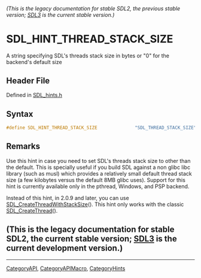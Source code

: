 ###### (This is the legacy documentation for stable SDL2, the previous stable version; [SDL3](https://wiki.libsdl.org/SDL3/) is the current stable version.)
# SDL_HINT_THREAD_STACK_SIZE

A string specifying SDL's threads stack size in bytes or "0" for the backend's default size

## Header File

Defined in [SDL_hints.h](https://github.com/libsdl-org/SDL/blob/SDL2/include/SDL_hints.h)

## Syntax

```c
#define SDL_HINT_THREAD_STACK_SIZE              "SDL_THREAD_STACK_SIZE"
```

## Remarks

Use this hint in case you need to set SDL's threads stack size to other
than the default. This is specially useful if you build SDL against a non
glibc libc library (such as musl) which provides a relatively small default
thread stack size (a few kilobytes versus the default 8MB glibc uses).
Support for this hint is currently available only in the pthread, Windows,
and PSP backend.

Instead of this hint, in 2.0.9 and later, you can use
[SDL_CreateThreadWithStackSize](SDL_CreateThreadWithStackSize)(). This hint
only works with the classic [SDL_CreateThread](SDL_CreateThread)().

## (This is the legacy documentation for stable SDL2, the current stable version; [SDL3](https://wiki.libsdl.org/SDL3/) is the current development version.)



----
[CategoryAPI](CategoryAPI), [CategoryAPIMacro](CategoryAPIMacro), [CategoryHints](CategoryHints)

